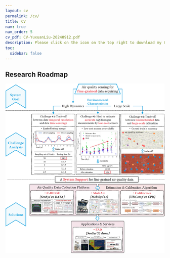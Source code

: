 ```yaml
---
layout: cv
permalink: /cv/
title: CV
nav: true
nav_order: 5
cv_pdf: CV-YuxuanLiu-20240912.pdf
description: Please click on the icon on the top right to download my CV if it does not show up in your browser. (Updated 2024.09).
toc:
  sidebar: false
---
```


## Research Roadmap

![Research Roadmap Image](assets/img/research_overview.jpg)
